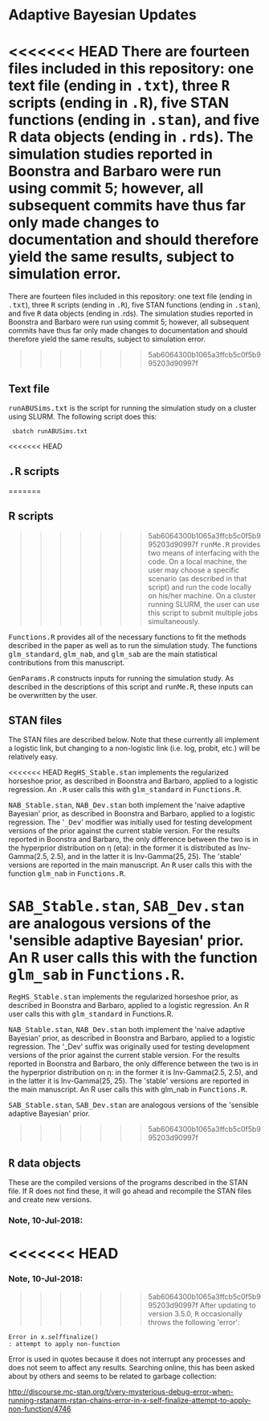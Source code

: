 # Adaptive Bayesian Updates

<<<<<<< HEAD
There are fourteen files included in this repository: one text file (ending in <samp>.txt</samp>), three <samp>R</samp> scripts (ending in  <samp>.R</samp>), five STAN functions (ending in  <samp>.stan</samp>), and five <samp>R</samp> data objects (ending in <samp>.rds</samp>). The simulation studies reported in Boonstra and Barbaro were run using commit 5; however, all subsequent commits have thus far only made changes to documentation and should therefore yield the same results, subject to simulation error.  
=======
There are fourteen files included in this repository: one text file (ending in <samp>.txt</samp>), three <samp>R</samp> scripts (ending in  <samp>.R</samp>), five STAN functions (ending in  <samp>.stan</samp>), and five <samp>R</samp> data objects (ending in .rds). The simulation studies reported in Boonstra and Barbaro were run using commit 5; however, all subsequent commits have thus far only made changes to documentation and should therefore yield the same results, subject to simulation error.  
>>>>>>> 5ab6064300b1065a3ffcb5c0f5b995203d90997f

## Text file
<samp>runABUSims.txt</samp> is the script for running the simulation study on a cluster using SLURM. The following script does this:

<code> sbatch runABUSims.txt </code>

<<<<<<< HEAD
## <samp>.R</samp> scripts
=======
## R scripts
>>>>>>> 5ab6064300b1065a3ffcb5c0f5b995203d90997f
<samp>runMe.R</samp> provides two means of interfacing with the code. On a local machine, the user may choose a specific scenario (as described in that script) and run the code locally on his/her machine. On a cluster running SLURM, the user can use this script to submit multiple jobs simultaneously. 

<samp>Functions.R</samp> provides all of the necessary functions to fit the methods described in the paper as well as to run the simulation study. The functions <samp>glm_standard</samp>, <samp>glm_nab</samp>, and <samp>glm_sab</samp> are the main statistical contributions from this manuscript.

<samp>GenParams.R</samp> constructs inputs for running the simulation study. As described in the descriptions of this script and <samp>runMe.R</samp>, these inputs can be overwritten by the user.

## STAN files
The STAN files are described below. Note that these currently all implement a logistic link, but changing to a non-logistic link (i.e. log, probit, etc.) will be relatively easy. 

<<<<<<< HEAD
<samp>RegHS_Stable.stan</samp> implements the regularized horseshoe prior, as described in Boonstra and Barbaro, applied to a logistic regression. An <samp>.R</samp> user calls this with <samp>glm_standard</samp> in <samp>Functions.R</samp>. 

<samp>NAB_Stable.stan</samp>, <samp>NAB_Dev.stan</samp> both implement the 'naive adaptive Bayesian' prior, as described in Boonstra and Barbaro, applied to a logistic regression. The '<samp>_Dev</samp>' modifier was initially used for testing development versions of the prior against the current stable version. For the results reported in Boonstra and Barbaro, the only difference between the two is in the hyperprior distribution on &eta; (eta): in the former it is distributed as Inv-Gamma(2.5, 2.5), and in the latter it is Inv-Gamma(25, 25). The 'stable' versions are reported in the main manuscript. An <samp>R</samp> user calls this with the function <samp>glm_nab</samp> in <samp>Functions.R</samp>. 

<samp>SAB_Stable.stan</samp>, <samp>SAB_Dev.stan</samp> are analogous versions of the 'sensible adaptive Bayesian' prior. An <samp>R</samp> user calls this with the function <samp>glm_sab</samp> in <samp>Functions.R</samp>. 
=======
<samp>RegHS_Stable.stan</samp> implements the regularized horseshoe prior, as described in Boonstra and Barbaro, applied to a logistic regression. An R user calls this with <samp>glm_standard</samp> in Functions.R. 

<samp>NAB_Stable.stan</samp>, <samp>NAB_Dev.stan</samp> both implement the 'naive adaptive Bayesian' prior, as described in Boonstra and Barbaro, applied to a logistic regression. The '_Dev' suffix was originally used for testing development versions of the prior against the current stable version. For the results reported in Boonstra and Barbaro, the only difference between the two is in the hyperprior distribution on &eta;: in the former it is Inv-Gamma(2.5, 2.5), and in the latter it is Inv-Gamma(25, 25). The 'stable' versions are reported in the main manuscript. An R user calls this with glm_nab in <samp>Functions.R</samp>. 

<samp>SAB_Stable.stan</samp>, <samp>SAB_Dev.stan</samp> are analogous versions of the 'sensible adaptive Bayesian' prior. 
>>>>>>> 5ab6064300b1065a3ffcb5c0f5b995203d90997f

## <samp>R</samp> data objects
These are the compiled versions of the programs described in the STAN file. If R does not find these, it will go ahead and recompile the STAN files and create new versions. 

### Note, 10-Jul-2018:

<<<<<<< HEAD
=======
### Note, 10-Jul-2018:

>>>>>>> 5ab6064300b1065a3ffcb5c0f5b995203d90997f
After updating to version 3.5.0, <samp>R</samp> occasionally throws the following 'error':

<code>Error in x$.self$finalize() : attempt to apply non-function</code>

Error is used in quotes because it does not interrupt any processes and does not seem to affect any results. Searching online, this has been asked about by others and seems to be related to garbage collection:

http://discourse.mc-stan.org/t/very-mysterious-debug-error-when-running-rstanarm-rstan-chains-error-in-x-self-finalize-attempt-to-apply-non-function/4746